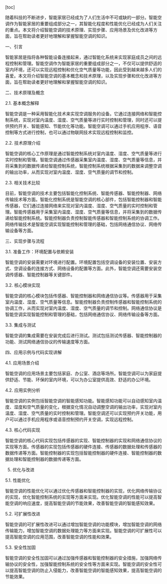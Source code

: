 
[toc]                    
                
                
随着科技的不断进步，智能家居已经成为了人们生活中不可或缺的一部分。智能空调作为智能家居的重要组成部分之一，其智能化程度和性能优化已经成为人们关注的重点。本文将介绍智能空调的技术原理、实现步骤、应用场景及优化改进等方面，旨在帮助读者更好地理解和掌握智能空调的知识。

一、引言

智能家居是指将各种智能设备连接起来，通过智能化系统来实现家庭成员之间的远程控制和管理。智能空调作为智能家居的重要组成部分之一，不仅可以提供舒适的室内环境，还可以实现远程控制和优化空气质量等功能，因此受到越来越多人们的喜爱。本文将介绍智能空调的基本概念和技术原理，以及实现步骤和优化改进等方面，旨在帮助读者更好地理解和掌握智能空调的知识。

二、技术原理及概念

2.1. 基本概念解释

智能空调是一种采用智能化技术来实现空调服务的设备。它通过连接网络和智能控制系统，实现对室内温度、湿度、空气质量等进行实时控制和管理，同时还可以提供预约开关、智能感知、节能优化等功能。智能空调可以通过手机应用程序、语音控制等方式进行控制，也可以通过物联网技术实现远程控制和监控。

2.2. 技术原理介绍

智能空调的核心工作原理是通过智能控制系统对室内温度、湿度、空气质量等进行实时控制和管理。智能空调通过传感器采集室内温度、湿度、空气质量等信息，并将采集到的数据传递给智能控制系统，智能控制系统根据采集到的数据来调整空调的输出功率，从而实现对室内温度、湿度、空气质量的调节和控制。

2.3. 相关技术比较

目前，智能空调的技术主要包括智能化控制系统、智能传感器、智能控制器、网络传输技术等方面。智能化控制系统是智能空调的核心部件，包括智能控制器和智能传感器，它们通过连接网络来实现对室内温度、湿度、空气质量的实时控制和管理。智能传感器用于采集室内温度、湿度、空气质量等信息，并将采集到的数据传递给智能控制系统。智能控制器负责控制智能传感器和智能控制系统的协调工作。网络传输技术是智能空调实现智能控制和管理的基础，包括网络通信协议、网络传输设备等方面。

三、实现步骤与流程

3.1. 准备工作：环境配置与依赖安装

智能空调的安装需要对环境进行配置。环境配置包括空调设备的安装位置、安装方式、空调设备的连接方式、网络设备的配置等方面。此外，智能空调还需要安装空调传感器、智能控制器等关键部件。

3.2. 核心模块实现

智能空调的核心模块包括传感器、智能控制器和网络通信协议等。传感器用于采集室内温度、湿度、空气质量等信息。智能控制器负责控制传感器和智能控制系统的协调工作，从而实现对室内温度、湿度、空气质量的调节和控制。网络通信协议是智能空调实现智能控制和管理的基础，包括网络通信协议、网络传输设备等方面。

3.3. 集成与测试

智能空调的集成需要在安装完成后进行测试。测试包括测试传感器、智能控制器的功能、测试网络通信协议的传输速度等方面。

四、应用示例与代码实现讲解

4.1. 应用场景介绍

智能空调的应用场景主要包括家庭、办公室、酒店等场所。智能空调可以为家庭提供舒适、节能、环保的室内环境，可以为办公室提供高效、舒适的办公环境。

4.2. 应用实例分析

智能空调的实例包括智能空调的智能感知功能。智能感知功能可以自动感知室内温度、湿度和空气质量的变化，根据变化情况自动调整空调的输出功率，实现对室内温度、湿度、空气质量的实时控制和管理。智能空调还可以实现预约开关功能，用户可以通过手机应用程序或语音控制预约开关空调，实现远程控制。

4.3. 核心代码实现

智能空调的核心代码实现包括传感器的实现、智能控制器的实现和网络通信协议的实现等方面。传感器的实现包括传感器的硬件连接、传感器的数据处理和传感器的数据传递等方面。智能控制器的实现包括智能控制器的硬件连接、智能控制器的数据处理和智能控制器的数据传递等方面。

5. 优化与改进

5.1. 性能优化

智能空调的性能优化可以通过优化传感器和智能控制器的实现，优化网络传输协议的实现，优化智能控制系统的实现等方面来实现。优化智能空调的性能可以提高智能空调的响应速度，提高智能空调的节能效果，改善智能空调的智能感知效果。

5.2. 可扩展性改进

智能空调的可扩展性改进可以通过增加智能空调的功能模块，增加智能空调的网络传输能力，增加智能空调的数据处理能力等方面来实现。智能空调的可扩展性可以提高智能空调的应用范围，改善智能空调的性能和效果。

5.3. 安全性加固

智能空调的安全性加固可以通过加强传感器和智能控制器的安全措施，加强网络传输协议的安全性，加强智能控制系统的安全性等方面来实现。智能空调的安全性可以提高智能空调的防止入侵能力，改善智能空调的智能感知效果，提高智能空调的节能效果。

